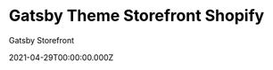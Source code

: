---
title: Gatsby Theme Storefront Shopify
github: https://github.com/GatsbyStorefront/gatsby-theme-storefront-shopify
demo: https://gatsbystorefront.com/
license: MPL-2.0
author: Gatsby Storefront
author_link: ''
author_twitter: ''
date: 2021-04-29T00:00:00.000Z
ssg:
  - Gatsby
cms: null
css: null
archetype:
  - Ecommerce
description: Create a Shopify store with Gatsby JS
draft: false
publish_date: '2019-12-03T15:34:09Z'
update_date: '2021-04-22T18:53:16Z'
github_star: 223
github_fork: 47
---